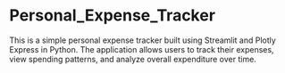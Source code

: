 # Personal_Expense_Tracker
This is a simple personal expense tracker built using Streamlit and Plotly Express in Python. The application allows users to track their expenses, view spending patterns, and analyze overall expenditure over time.
